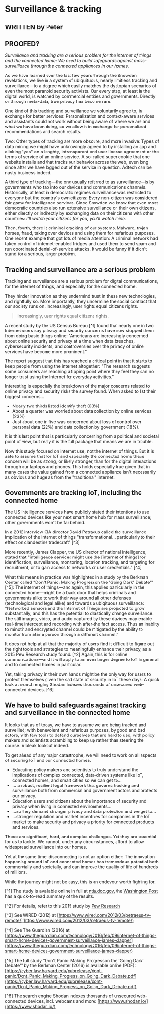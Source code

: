 # Surveillance & tracking

## WRITTEN by Peter
## PROOFED?

*Surveilance and tracking are a serious problem for the internet of things and the connected home: We need to build safeguards against mass-surveillance through the connected appliances in our homes.*

As we have learned over the last few years through the Snowden revelations, we live in a system of ubiquituous, nearly limitless tracking and surveillance—to a degree which easily matches the dystopian scenarios of even the most paranoid security activists. Our every step, at least in the digital world, is watched by commercial entities and governments. Directly or through meta-data, true privacy has become rare.

One kind of this tracking and surveillance we voluntarily agree to, in exchange for better services: Personalization and context-aware services and assistants could not work without being aware of where we are and what we have been doing, so we allow it in exchange for personalized recommendations and search results.

Two: Other types of tracking are more obscure, and more invasive: Types of data mining we might have unknowingly agreed to by installing an app and clicking "yes" on a lenghty, intransparent end user license agreement or the terms of service of an online service. A so-called super cookie that one website installs and that tracks our behavior across the web, even long since after we have logged out of the service in question. Adtech can be nasty business indeed.

A third type of tracking—the one usually referred to as surveillance—is by governments who tap into our devices and communications channels. Historically, at least in democratic regimes surveillance was restricted to everyone but the country's own citizens: Every non-citizen was considered fair game for intelligence services. Since Snowden we know that even most democratic countries also run extensive surveillance on their own citizens, either directly or indirectly by exchanging data on their citizens with other countries: *I'll watch your citizens for you, you'll watch mine.*

Then, fourth, there is criminal cracking of our systems. Malware, trojan horses, fraud, taking over devices and using them for nefarious purposes. One recent example that got lots of media attention: A criminal network had taken control of internet-enabled fridges and used them to send spam and run coordinated denial-of-service attacks. It would be funny if it didn't stand for a serious, larger problem.

## Tracking and surveillance are a serious problem

Tracking and surveillance are a serious problem for digital communications, for the internet of things, and especially for the connected home.

They hinder innovation as they undermind trust in these new technologies, and rightfully so. More importantly, they undermine the social contract that our society runs on. Increasingly, user rights equal citizens rights.

> Increasingly, user rights equal citizens rights.

A recent study by the US Census Bureau [^1] found that nearly one in two Internet users say privacy and security concerns have now stopped them from doing basic things online: "Americans are increasingly concerned about online security and privacy at a time when data breaches, cybersecurity incidents, and controversies over the privacy of online services have become more prominent."

The report suggest that this has reached a critical point in that it starts to keep people from using the internet altogether: "The research suggests some consumers are reaching a tipping point where they feel they can no longer trust using the Internet for everyday activities."

Interesting is especially the breakdown of the major concerns related to online privacy and security risks the survey found. When asked to list their biggest concerns...

- Nearly two thirds listed identify theft (63%)
- About a quarter was worried about data collection by online services (23%)
- Just about one in five was concerned about loss of control over personal data (22%) and data collection by government (18%).

It is this last point that is particularly concerning from a political and societal point of view, but realy it is the full package that means we are in trouble.

Now this study focused on internet use, not the internet of things. But it is safe to assume that for IoT and especially the connected home these concern will be as strong, or likely stronger, than for the digital interactions through our laptops and phones. This holds especially true given that in many cases the value gained from a connected appliance isn't necessarily as obvious and huge as from the "traditional" internet.

## Governments are tracking IoT, including the connected home

The US intelligence services have publicly stated their intentions to use connected devices like your next smart home hub for mass surveillance; other governments won't be far behind.

In a 2012 interview CIA director David Patraeus called the surveillance implication of the internet of things "transformational... particularly to their effect on clandestine tradecraft" [^3]

More recently, James Clapper, the US director of national intelligence, stated that "intelligence services might use the [internet of things] for identification, surveillance, monitoring, location tracking, and targeting for recruitment, or to gain access to networks or user credentials." [^4]

What this means in practice was highlighted in a study by the Berkman Center called "Don't Panic: Making Progresson the 'Going Dark' Debate'" [^5]: The internet of things—and again, this applies particularly in the connected home—might be a back door that helps criminals and governments alike to work their way around all other defenses (technological and legal alike) and towards a ubiqituous surveillance: "Networked sensors and the Internet of Things are projected to grow substantially, and this has the potential to drastically change surveillance. The still images, video, and audio captured by these davices may enable real-time intercept and recording with after-the fact access. Thus an inablity to minotir and encrypted channel could be mitigated by the ability to monitor from afar a person through a different channel."

It does not help at all that the majority of users find it difficult to figure out the right tools and strategies to meaningfully enhance their privacy, as a 2015 Pew Research study found. [^2] Again, this is for online communications—and it will apply to an even larger degree to IoT in general and to connected homes in particular. 

Yet, taking privacy in their own hands might be the only way for users to protect themselves given the sad state of security in IoT these days: A quick look at search enging Shodan indexes thousands of unsecured web-connected devices. [^6]

## We have to build safeguards against tracking and surveillance in the connected home

It looks that as of today, we have to assume we are being tracked and surveilled; with benevolent and nefarious purposes, by good and bad actors; with few tools to defend ourselves that are hard to use; with policy makers and scientists scrambling to keep up rather than steering the course. A bleak lookout indeed.

To get ahead of any major catastrophe, we will need to work on all aspects of securing IoT and our connected homes:

- Educating policy makers and scientists to truly understand the implications of complex connected, data-driven systems like IoT, connected homes, and smart cities so we can get to...
- ... a robust, resilient legal framework that governs tracking and surveillance both from commercial and government actors and protects our privacy.
- Education users and citizens about the importance of security and privacy when living in connected environments...
- ...so they demand stronger privacy and data protection and we get to...
- ...stronger regulation and market incentives for companies in the IoT market to make security and privacy a priority for connected products and services.

These are significant, hard, and complex challenges. Yet they are essential for us to tackle. We cannot, under any circumstances, afford to allow widespread surveillance into our homes.

Yet at the same time, disconnecting is not an option either: The innovation happening around IoT and connected homes has tremendous potential both commercially and societally, and can improve the quality of life of hundreds of millions.

While the journey might not be easy, this is an endevour worth fighting for.



[^1] The study is available online in full at [ntia.doc.gov](https://www.ntia.doc.gov/blog/2016/lack-trust-internet-privacy-and-security-may-deter-economic-and-other-online-activities), the [Washington Post](https://www.washingtonpost.com/news/the-switch/wp/2016/05/13/new-government-data-shows-a-staggering-number-of-americans-have-stopped-basic-online-activities/) has a quick-to-read summary of the results.

[^2] For details, refer to this 2015 study by [Pew Research](http://www.pewresearch.org/fact-tank/2015/04/14/why-some-americans-have-not-changed-their-privacy-and-security-behaviors/)

[^3] See WIRED (2012) at [https://www.wired.com/2012/03/petraeus-tv-remote/](https://www.wired.com/2012/03/petraeus-tv-remote/)

[^4] See The Guardian (2016) at [https://www.theguardian.com/technology/2016/feb/09/internet-of-things-smart-home-devices-government-surveillance-james-clapper](https://www.theguardian.com/technology/2016/feb/09/internet-of-things-smart-home-devices-government-surveillance-james-clapper)

[^5] The full study "Don't Panic: Making Progresson the 'Going Dark' Debate'" by the Berkman Center (2016) is available online (PDF): [https://cyber.law.harvard.edu/pubrelease/dont-panic/Dont_Panic_Making_Progress_on_Going_Dark_Debate.pdf](https://cyber.law.harvard.edu/pubrelease/dont-panic/Dont_Panic_Making_Progress_on_Going_Dark_Debate.pdf)

[^6] The search engine Shodan indexes thousands of unsecured web-connected devices, incl. webcams and more: [https://www.shodan.io/](https://www.shodan.io/)




